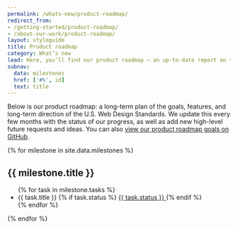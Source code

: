 ```yaml
---
permalink: /whats-new/product-roadmap/
redirect_from:
- /getting-started/product-roadmap/
- /about-our-work/product-roadmap/
layout: styleguide
title: Product roadmap
category: What’s new
lead: Here, you’ll find our product roadmap — an up-to-date report on the work we’re doing.
subnav:
  data: milestones
  href: ['#%', id]
  text: title
---
```


Below is our product roadmap: a long-term plan of the goals, features,
and long-term direction of the U.S. Web Design Standards. We update this
every few months with the status of our progress, as well as add new
high-level future requests and ideas. You can also <a href="https://github.com/18F/web-design-standards/issues?q=is%3Aissue+is%3Aopen+label%3AEpic" class="">view our product roadmap goals on GitHub</a>.

{% for milestone in site.data.milestones %}
<section>
  <h2 id="{{ milestone.id }}">{{ milestone.title }}</h2>
  <ul class="product-roadmap-list">
  {% for task in milestone.tasks %}
    <li id="tooltip-text-{{ task.title | slugify }}">
      {{ task.title }}
      {% if task.status %}
          <a class="usa-label label-{{ task.status | slugify }}" href="{{ task.url }}" aria-describedby="tooltip-text-{{ task.title | slugify }}">
            {{ task.status }}
          </a>
      {% endif %}
    </li>
  {% endfor %}
  </ul>
</section>
{% endfor %}
